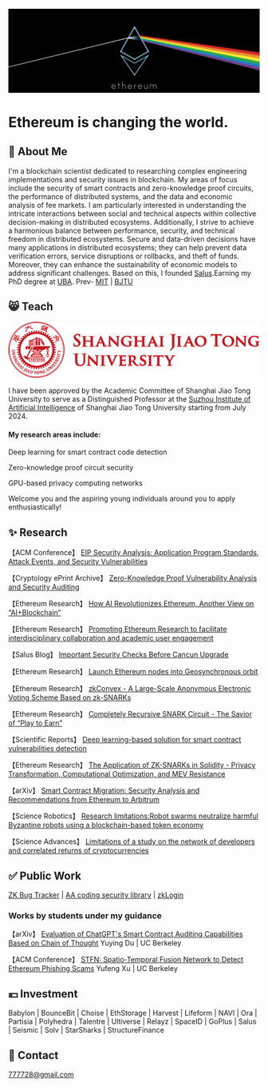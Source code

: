 [![ethereum](/ethereum.jpg "ethereum")](#)
# Ethereum is changing the world.

## 🐳 About Me 

I'm a blockchain scientist dedicated to researching complex engineering implementations and security issues in blockchain. My areas of focus include the security of smart contracts and zero-knowledge proof circuits, the performance of distributed systems, and the data and economic analysis of fee markets. I am particularly interested in understanding the intricate interactions between social and technical aspects within collective decision-making in distributed ecosystems. Additionally, I strive to achieve a harmonious balance between performance, security, and technical freedom in distributed ecosystems. Secure and data-driven decisions have many applications in distributed ecosystems; they can help prevent data verification errors, service disruptions or rollbacks, and theft of funds. Moreover, they can enhance the sustainability of economic models to address significant challenges. Based on this, I founded [Salus](https://salusec.io/).Earning my PhD degree at [UBA](http://www.derecho.uba.ar/).  Prev- [MIT](https://micromasters.mit.edu/learner/MirrorT ) | [BJTU](https://www.bjtu.edu.cn/)
## 😸 Teach
 [![SJTU](/logo.png "SJTU")](#)

I have been approved by the Academic Committee of Shanghai Jiao Tong University to serve as a Distinguished Professor at the [Suzhou Institute of Artificial Intelligence](https://szai.sjtu.edu.cn) of Shanghai Jiao Tong University starting from July 2024.

#### My research areas include:

Deep learning for smart contract code detection

Zero-knowledge proof circuit security

GPU-based privacy computing networks

Welcome you and the aspiring young individuals around you to apply enthusiastically!

## ✨ Research

【ACM Conference】               [EIP Security Analysis: Application Program Standards, Attack Events, and Security Vulnerabilities](https://dl.acm.org/doi/pdf/10.1145/3650400.3650609)

【Cryptology ePrint Archive】        [Zero-Knowledge Proof Vulnerability Analysis and Security Auditing](https://eprint.iacr.org/2024/514)

【Ethereum Research】        [How AI Revolutionizes Ethereum, Another View on “AI+Blockchain”](https://ethresear.ch/t/how-ai-revolutionizes-ethereum-another-view-on-ai-blockchain/19010)

【Ethereum Research】        [Promoting Ethereum Research to facilitate interdisciplinary collaboration and academic user engagement](https://ethresear.ch/t/promoting-ethereum-research-to-facilitate-interdisciplinary-collaboration-and-academic-user-engagement/18918)

【Salus Blog】               [Important Security Checks Before Cancun Upgrade](https://salusec.io/blog/important-security-checks-before-cancun-upgrade)

【Ethereum Research】        [Launch Ethereum nodes into Geosynchronous orbit](https://ethresear.ch/t/space-program-update-launch-ethereum-nodes-into-gso-geosynchronous-orbit/18614)

【Ethereum Research】        [zkConvex - A Large-Scale Anonymous Electronic Voting Scheme Based on zk-SNARKs](https://ethresear.ch/t/zkconvex-a-large-scale-anonymous-electronic-voting-scheme-based-on-zk-snarks/18461)

【Ethereum Research】        [Completely Recursive SNARK Circuit - The Savior of “Play to Earn”](https://ethresear.ch/t/completely-recursive-snark-circuit-the-savior-of-play-to-earn/18439)

【Scientific Reports】       [Deep learning-based solution for smart contract vulnerabilities detection](https://www.nature.com/articles/s41598-023-47219-0)

【Ethereum Research】        [The Application of ZK-SNARKs in Solidity - Privacy Transformation, Computational Optimization, and MEV Resistance](https://ethresear.ch/t/the-application-of-zk-snarks-in-solidity-privacy-transformation-computational-optimization-and-mev-resistance/17017)

【arXiv】                    [Smart Contract Migration: Security Analysis and Recommendations from Ethereum to Arbitrum](https://arxiv.org/pdf/2307.14773.pdf)

【Science Robotics】         [Research limitations:Robot swarms neutralize harmful Byzantine robots using a blockchain-based token economy](https://science./doi/10.1126/scirobotics.abm4636)

【Science Advances】         [Limitations of a study on the network of developers and correlated returns of cryptocurrencies](https://science.org/doi/10.1126/sciadv.abd2204)


## ✅ Public Work                                             

[ZK Bug Tracker](https://github.com/0xPARC/zk-bug-tracker)    |      [AA coding security library](https://github.com/Mirror-Tang/Account-abstraction-coding-security-library)   |      [zkLogin](https://github.com/xarlabs/zkLogin/)

### Works by students under my guidance

【arXiv】                    [Evaluation of ChatGPT's Smart Contract Auditing Capabilities Based on Chain of Thought](https://arxiv.org/pdf/2402.12023.pdf) Yuying Du  | UC Berkeley

【ACM Conference】               [STFN: Spatio-Temporal Fusion Network to Detect Ethereum Phishing Scams](https://dl.acm.org/doi/10.1145/3650400.3650499) Yufeng Xu  | UC Berkeley

## 💴 Investment

Babylon | BounceBit | Choise | EthStorage | Harvest | Lifeform | NAVI | Ora | Partisia | Polyhedra | Talentre | Ultiverse | Relayz | SpaceID | GoPlus | Salus | Seismic | Solv | StarSharks | StructureFinance

## 📧 Contact

777728@gmail.com







